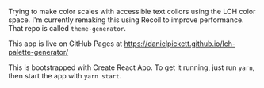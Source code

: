 Trying to make color scales with accessible text collors using the LCH color space. I'm currently remaking this using Recoil to improve performance. That repo is called `theme-generator`.

This app is live on GitHub Pages at https://danielpickett.github.io/lch-palette-generator/

This is bootstrapped with Create React App. To get it running, just run `yarn`, then start the app with `yarn start`.
